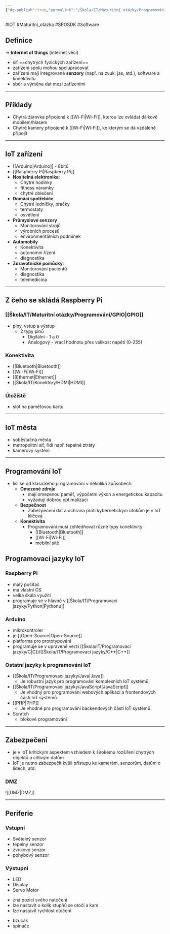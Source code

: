 ```yaml
---
{"dg-publish":true,"permalink":"/Škola/IT/Maturitní otázky/Programování/IoT (programování, bezpečnost a jednotlivé části IoT)/","created":"2023-12-19T09:11:24.192+01:00","updated":"2024-03-18T21:32:28.245+01:00"}
---
```


#IOT #Maturitní_otázka #SPOSDK #Software 
## Definice
-> **Internet of things** (internet věcí)
- síť ==chytrých fyzických zařízení==
- zařízení spolu mohou spolupracovat
- zařízení mají integrované **senzory** (např. na zvuk, jas, atd.), software a konektivitu
- sběr a výměna dat mezi zařízeními

___
## Příklady
- Chytrá žárovka připojená k [[Wi-Fi\|Wi-Fi]], kterou lze ovládat dálkově mobilem/hlasem
- Chytré kamery připojené k [[Wi-Fi\|Wi-Fi]], ke kterým se dá vzdáleně připojit

___
## IoT zařízení
- [[Arduino\|Arduino]] - 8bitů
- [[Raspberry Pi\|Raspberry Pi]]
- **Nositelná elektronika**: 
	- Chytré hodinky 
	- fitness náramky 
	- chytré oblečení
- **Domácí spotřebiče** 
	- Chytré ledničky, pračky 
	- termostaty 
	- osvětlení
- **Průmyslové senzory**
	- Monitorování strojů 
	- výrobních procesů 
	- environmentálních podmínek
- **Automobily** 
	- Konektivita 
	- autonomní řízení 
	- diagnostika
- **Zdravotnické pomůcky**: 
	- Monitorování pacientů
	- diagnostika
	- telemedicína

___
## Z čeho se skládá Raspberry Pi
### [[Škola/IT/Maturitní otázky/Programování/GPIO\|GPIO]]

<div class="transclusion internal-embed is-loaded"><div class="markdown-embed">



 - piny, vstup a výstup 
	- 2 typy pinů
		- Digitální - 1 a 0
		- Analogový - vrací hodnotu přes velikost napětí (0-255)

</div></div>

### Konektivita 
- [[Bluetooth\|Bluetooth]] 
- [[Wi-Fi\|Wi-Fi]]
- [[Ethernet\|Ethernet]]
- [[Škola/IT/Konektory/HDMI\|HDMI]]
### Úložiště 
- slot na paměťovou kartu 

___
## IoT města
- soběstačná města
- metropolitní síť, řídí např. tepelné ztráty
- kamerový systém

___
## Programování IoT
- liší se od klasického programování v několika způsobech:
	- **Omezené zdroje**
		- mají omezenou paměť, výpočetní výkon a energetickou kapacitu
		- vyžadují dobrou optimalizaci
	- **Bezpečnost**
		- Zabezpečení dat a ochrana proti kybernetickým útokům je v IoT klíčová
	- **Konektivita**
		- Programování musí zohledňovat různé typy konektivity
			- [[Bluetooth\|Bluetooth]]
			- [[Wi-Fi\|Wi-Fi]]
			- mobilní sítě

## Programovací jazyky IoT
### Raspberry Pi
- malý počítač
- má vlastní OS 
- velká škála využítí
- programuje se v hlavně v [[Škola/IT/Programovací jazyky/Python\|Pythonu]]
### Arduino
- mikrokontroler
- je [[Open-Source\|Open-Source]]
- platforma pro prototypování
- programuje se v upravené verzi [[Škola/IT/Programovací jazyky/C\|C]]/[[Škola/IT/Programovací jazyky/C++\|C++]]
### Ostatní jazyky k programování IoT
- [[Škola/IT/Programovací jazyky/Java\|Java]]
	- Je robustní jazyk pro programování komplexních IoT systémů.
- [[Škola/IT/Programovací jazyky/JavaScript\|JavaScript]]
	- Je vhodný pro programování webových aplikací a frontendových částí IoT systémů.
- [[PHP\|PHP]]
	- Je vhodné pro programování backendových částí IoT systémů.
- Scratch
	- blokové programování
___
## Zabezpečení
- je v IoT kritickým aspektem vzhledem k širokému rozšíření chytrých objektů a citlivým datům
- IoT je nutno zabezpečit kvůli přístupu ke kamerám, senzorům, datům o lidech, atd.
### DMZ
![[DMZ\|DMZ]]

___
## Periferie
### Vstupní
- Světelný senzor
- tepelný senzor
- zvukový senzor
- pohybový senzor
### Výstupní
- LED
- Display
- Servo Motor
<div class="transclusion internal-embed is-loaded"><div class="markdown-embed">



- zná pozici svého natočení
- lze nastavit o kolik stupňů se otočí a kam
- lze nastavit rychlost otočení

</div></div>

- bzučák
- spínače